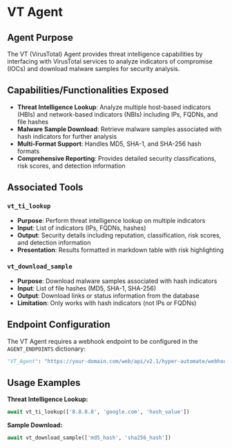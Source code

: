 # VT Agent

## Agent Purpose

The VT (VirusTotal) Agent provides threat intelligence capabilities by interfacing with VirusTotal services to analyze indicators of compromise (IOCs) and download malware samples for security analysis.

## Capabilities/Functionalities Exposed

- **Threat Intelligence Lookup**: Analyze multiple host-based indicators (HBIs) and network-based indicators (NBIs) including IPs, FQDNs, and file hashes
- **Malware Sample Download**: Retrieve malware samples associated with hash indicators for further analysis
- **Multi-Format Support**: Handles MD5, SHA-1, and SHA-256 hash formats
- **Comprehensive Reporting**: Provides detailed security classifications, risk scores, and detection information

## Associated Tools

### `vt_ti_lookup`
- **Purpose**: Perform threat intelligence lookup on multiple indicators
- **Input**: List of indicators (IPs, FQDNs, hashes)
- **Output**: Security details including reputation, classification, risk scores, and detection information
- **Presentation**: Results formatted in markdown table with risk highlighting

### `vt_download_sample`
- **Purpose**: Download malware samples associated with hash indicators
- **Input**: List of file hashes (MD5, SHA-1, SHA-256)
- **Output**: Download links or status information from the database
- **Limitation**: Only works with hash indicators (not IPs or FQDNs)

## Endpoint Configuration

The VT Agent requires a webhook endpoint to be configured in the `AGENT_ENDPOINTS` dictionary:

```python
"VT_Agent": "https://your-domain.com/web/api/v2.1/hyper-automate/webhook/v1/webhook/http/<WEBHOOK_URI>"
```

## Usage Examples

**Threat Intelligence Lookup:**
```python
await vt_ti_lookup(['8.8.8.8', 'google.com', 'hash_value'])
```

**Sample Download:**
```python
await vt_download_sample(['md5_hash', 'sha256_hash'])
```
